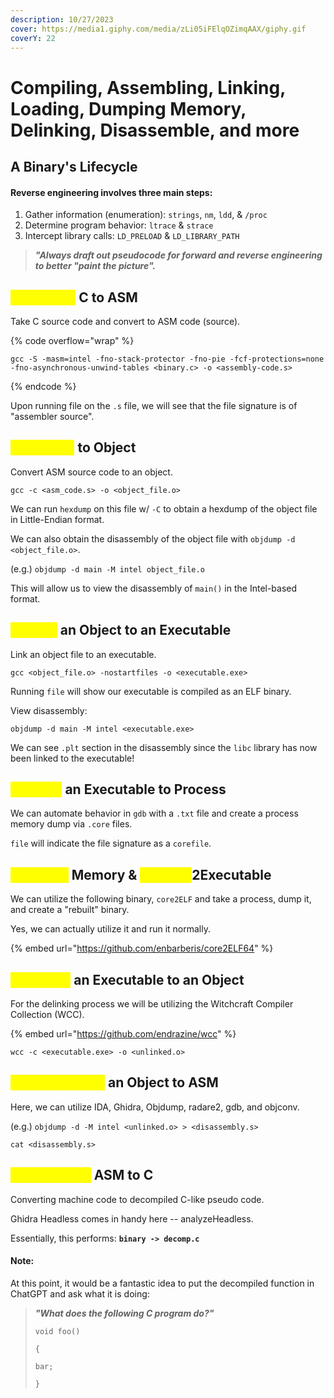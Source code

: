 ```yaml
---
description: 10/27/2023
cover: https://media1.giphy.com/media/zLi05iFElqOZimqAAX/giphy.gif
coverY: 22
---
```


# Compiling, Assembling, Linking, Loading, Dumping Memory, Delinking, Disassemble, and more

## A Binary's Lifecycle

#### Reverse engineering involves three main steps:

1. Gather information (enumeration): `strings`, `nm`, `ldd`, & `/proc`
2. Determine program behavior: `ltrace` & `strace`
3. Intercept library calls: `LD_PRELOAD` & `LD_LIBRARY_PATH`

> _**"Always draft out pseudocode for forward and reverse engineering to better "paint the picture".**_

## <mark style="color:yellow;">Compiling</mark> C to ASM

Take C source code and convert to ASM code (source).

{% code overflow="wrap" %}
```
gcc -S -masm=intel -fno-stack-protector -fno-pie -fcf-protections=none -fno-asynchronous-unwind-tables <binary.c> -o <assembly-code.s>
```
{% endcode %}

Upon running file on the `.s` file, we will see that the file signature is of "assembler source".

## <mark style="color:yellow;">Assembly</mark> to Object

Convert ASM source code to an object.

```
gcc -c <asm_code.s> -o <object_file.o>
```

We can run `hexdump` on this file w/ `-C` to obtain a hexdump of the object file in Little-Endian format.

We can also obtain the disassembly of the object file with `objdump -d <object_file.o>`.

(e.g.) `objdump -d main -M intel object_file.o`

This will allow us to view the disassembly of `main()` in the Intel-based format.

## <mark style="color:yellow;">Linking</mark> an Object to an Executable

Link an object file to an executable.

```
gcc <object_file.o> -nostartfiles -o <executable.exe>
```

Running `file` will show our executable is compiled as an ELF binary.

View disassembly:

```
objdump -d main -M intel <executable.exe>
```

We can see `.plt` section in the disassembly since the `libc` library has now been linked to the executable!

## <mark style="color:yellow;">Loading</mark> an Executable to Process

We can automate behavior in `gdb` with a `.txt` file and create a process memory dump via `.core` files.

`file` will indicate the file signature as a `corefile`.

## <mark style="color:yellow;">Dumping</mark> Memory & <mark style="color:yellow;">Process</mark>2Executable

We can utilize the following binary, `core2ELF` and take a process, dump it, and create a "rebuilt" binary.

Yes, we can actually utilize it and run it normally.

{% embed url="https://github.com/enbarberis/core2ELF64" %}

## <mark style="color:yellow;">Delinking</mark> an Executable to an Object

For the delinking process we will be utilizing the Witchcraft Compiler Collection (WCC).

{% embed url="https://github.com/endrazine/wcc" %}

```
wcc -c <executable.exe> -o <unlinked.o>
```

## <mark style="color:yellow;">Disassembling</mark> an Object to ASM

Here, we can utilize IDA, Ghidra, Objdump, radare2, gdb, and objconv.

(e.g.) `objdump -d -M intel <unlinked.o> > <disassembly.s>`

`cat <disassembly.s>`

## <mark style="color:yellow;">Decompiling</mark> ASM to C

Converting machine code to decompiled C-like pseudo code.

Ghidra Headless comes in handy here -- analyzeHeadless.

Essentially, this performs: **`binary -> decomp.c`**

#### Note:

At this point, it would be a fantastic idea to put the decompiled function in ChatGPT and ask what it is doing:

> _**"What does the following C program do?"**_
>
> `void foo()`
>
> `{`
>
> `bar;`
>
> `}`


